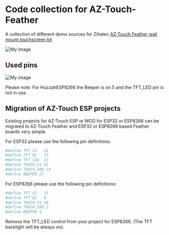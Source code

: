 # Code collection for AZ-Touch-Feather
A collection of different demo sources for Zihatec [AZ-Touch Feather wall mount touchscreen kit](https://www.hwhardsoft.de/english/projects/az-touch-feather/)

![My image](https://user-images.githubusercontent.com/3049858/116822654-38ada600-ab80-11eb-9d09-22b8a9e6d055.png)


## Used pins

![My image](https://user-images.githubusercontent.com/3049858/116822653-36e3e280-ab80-11eb-96f6-3615512153ef.png)

Please note: For HuzzahESP8266 the Beeper is on 5 and the TFT_LED pin is not in use.


## Migration of AZ-Touch ESP projects

Existing projects for AZ-Touch ESP or MOD for ESP32 or ESP8266 can be migrated to AZ-Touch Feather and ESP32 or ESP8266 based Feather boards very simple.

For ESP32 please use the following pin definitions:

```bash
#define TFT_CS   33
#define TFT_DC   15
#define TFT_LED  13
#define TOUCH_CS 32
#define TOUCH_IRQ 14 
#define BEEPER 27
```



For ESP8266 please use the following pin definitions:

```bash
#define TFT_CS   15
#define TFT_DC   0
#define TOUCH_CS 16
#define TOUCH_IRQ 2 
#define BEEPER 5
```

Remove the TFT_LED control from your project for ESP8266. (The TFT backlight will be always on). 
